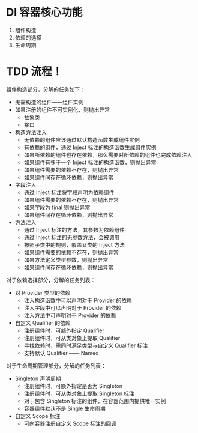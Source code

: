 # DI 容器核心功能
1. 组件构造
2. 依赖的选择
3. 生命周期

# TDD 流程！ 
组件构造部分，分解的任务如下：

- 无需构造的组件——组件实例
- 如果注册的组件不可实例化，则抛出异常
    - 抽象类
    - 接口
- 构造方法注入
    - 无依赖的组件应该通过默认构造函数生成组件实例
    - 有依赖的组件，通过 Inject 标注的构造函数生成组件实例
    - 如果所依赖的组件也存在依赖，那么需要对所依赖的组件也完成依赖注入
    - 如果组件有多于一个 Inject 标注的构造函数，则抛出异常
    - 如果组件需要的依赖不存在，则抛出异常
    - 如果组件间存在循环依赖，则抛出异常
- 字段注入
    - 通过 Inject 标注将字段声明为依赖组件
    - 如果组件需要的依赖不存在，则抛出异常
    - 如果字段为 final 则抛出异常
    - 如果组件间存在循环依赖，则抛出异常
- 方法注入
    - 通过 Inject 标注的方法，其参数为依赖组件
    - 通过 Inject 标注的无参数方法，会被调用
    - 按照子类中的规则，覆盖父类的 Inject 方法
    - 如果组件需要的依赖不存在，则抛出异常
    - 如果方法定义类型参数，则抛出异常
    - 如果组件间存在循环依赖，则抛出异常

对于依赖选择部分，分解的任务列表：

- 对 Provider 类型的依赖
    - 注入构造函数中可以声明对于 Provider 的依赖
    - 注入字段中可以声明对于 Provider 的依赖
    - 注入方法中可声明对于 Provider 的依赖
- 自定义 Qualifier 的依赖
    - 注册组件时，可额外指定 Qualifier
    - 注册组件时，可从类对象上提取 Qualifier
    - 寻找依赖时，需同时满足类型与自定义 Qualifier 标注
    - 支持默认 Qualifier —— Named

对于生命周期管理部分，分解的任务列表：

- Singleton 声明周期
    - 注册组件时，可额外指定是否为 Singleton
    - 注册组件时，可从类对象上提取 Singleton 标注
    - 对于包含 Singleton 标注的组件，在容器范围内提供唯一实例
    - 容器组件默认不是 Single 生命周期
- 自定义 Scope 标注
    - 可向容器注册自定义 Scope 标注的回调